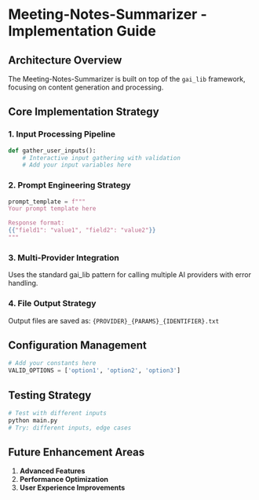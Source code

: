 # Meeting-Notes-Summarizer - Implementation Guide

## Architecture Overview

The Meeting-Notes-Summarizer is built on top of the `gai_lib` framework, focusing on content generation and processing.

## Core Implementation Strategy

### 1. Input Processing Pipeline

```python
def gather_user_inputs():
    # Interactive input gathering with validation
    # Add your input variables here
```

### 2. Prompt Engineering Strategy

```python
prompt_template = f"""
Your prompt template here

Response format:
{{"field1": "value1", "field2": "value2"}}
"""
```

### 3. Multi-Provider Integration

Uses the standard gai_lib pattern for calling multiple AI providers with error handling.

### 4. File Output Strategy

Output files are saved as: `{PROVIDER}_{PARAMS}_{IDENTIFIER}.txt`

## Configuration Management

```python
# Add your constants here
VALID_OPTIONS = ['option1', 'option2', 'option3']
```

## Testing Strategy

```bash
# Test with different inputs
python main.py
# Try: different inputs, edge cases
```

## Future Enhancement Areas

1. **Advanced Features**
2. **Performance Optimization** 
3. **User Experience Improvements**
